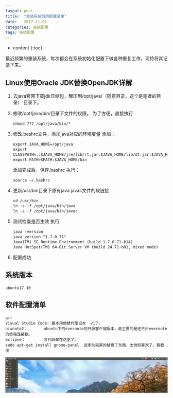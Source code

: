 ```yaml
---
layout: post
title:  "重装系统后的配置清单"
date:   2017-11-01
categories: 系统配置  
tags: 系统配置
---
```


* content
{:toc}

最近频繁的重装系统，每次都会在系统初始化配置下做各种重复工作，现特将其记录下来。






## Linux使用Oracle JDK替换OpenJDK详解

1. 去java官网下载jdk压缩包，解压到/opt/java/（随意目录，这个是笔者的目录） 目录下。

2. 修改/opt/java/bin/目录下文件的权限。  为了方便，直接执行
    ```
    chmod 777 /opt/java/bin/* 
    ```

3. 修改.bashrc文件，添加java对应的环境变量
    添加：
    ```
    export JAVA_HOME=/opt/java
    export CLASSPATH=.:$JAVA_HOME/jre/lib/rt.jar:$JAVA_HOME/lib/dt.jar:$JAVA_HOME/lib/tools.jar
    export PATH=$PATH:$JAVA_HOME/bin
    ```
    添加完成后，保存.bashrc 执行：
    ```
    source ~/.bashrc
    ```

4. 更新/usr/bin目录下原有java javac文件的软链接
    ```
    cd /usr/bin
    ln -s -f /opt/java/bin/java 
    ln -s -f /opt/java/bin/javac
    ```

5. 测试检查是否生效
    执行
    ```
    java -version
    java version "1.7.0_71"
    Java(TM) SE Runtime Environment (build 1.7.0_71-b14)
    Java HotSpot(TM) 64-Bit Server VM (build 24.71-b01, mixed mode)
    ```
6. 配置成功
## 系统版本
    ubuntu17.10 
## 软件配置清单
    git
    Visual Studio Code: 基本用他替代笔记本  vi了。
    nixnote2：       ubuntu下的evernote的开源客户端版本，最主要的是还不占evernote的终端连接数。
    eclipse：        写代码都在这里了。
    sudo apt-get install gnome-panel  这家伙完美的替换了东西，太他妈喜欢了。看截图
    
![Alt text](/img/imgScreen.png)
    